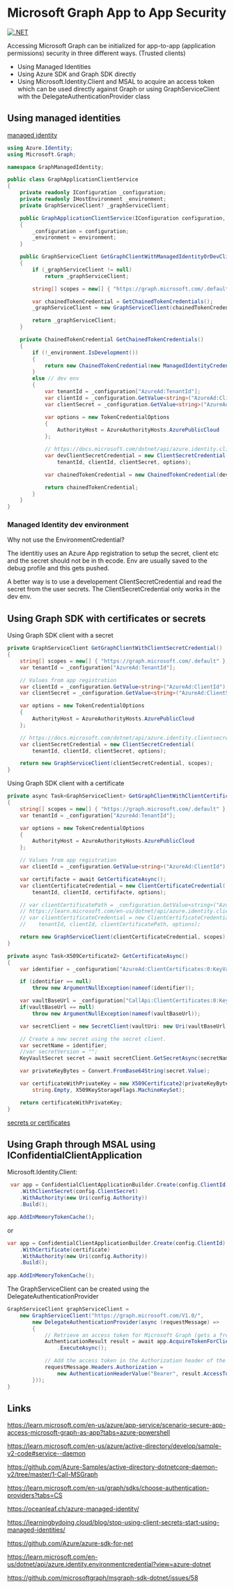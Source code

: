 # Microsoft Graph App to App Security

[![.NET](https://github.com/damienbod/MicrosoftGraphAppToAppSecurity/actions/workflows/dotnet.yml/badge.svg)](https://github.com/damienbod/MicrosoftGraphAppToAppSecurity/actions/workflows/dotnet.yml)

Accessing Microsoft Graph can be initialized for app-to-app (application permissions) security in three different ways. (Trusted clients)

- Using Managed Identities
- Using Azure SDK and Graph SDK directly
- Using Microsoft.Identity.Client and MSAL to acquire an access token which can be used directly against Graph or using GraphServiceClient with the DelegateAuthenticationProvider class

## Using managed identities

[managed identity](https://learn.microsoft.com/en-us/azure/app-service/scenario-secure-app-access-microsoft-graph-as-app?tabs=azure-powershell)

```csharp
using Azure.Identity;
using Microsoft.Graph;

namespace GraphManagedIdentity;

public class GraphApplicationClientService
{
    private readonly IConfiguration _configuration;
    private readonly IHostEnvironment _environment;
    private GraphServiceClient? _graphServiceClient;

    public GraphApplicationClientService(IConfiguration configuration, IHostEnvironment environment)
    {
        _configuration = configuration;
        _environment = environment;
    }

    public GraphServiceClient GetGraphClientWithManagedIdentityOrDevClient()
    {
        if (_graphServiceClient != null)
            return _graphServiceClient;

        string[] scopes = new[] { "https://graph.microsoft.com/.default" };

        var chainedTokenCredential = GetChainedTokenCredentials();
        _graphServiceClient = new GraphServiceClient(chainedTokenCredential, scopes);

        return _graphServiceClient;
    }

    private ChainedTokenCredential GetChainedTokenCredentials()
    {
        if (!_environment.IsDevelopment())
        {
            return new ChainedTokenCredential(new ManagedIdentityCredential());
        }
        else // dev env
        {
            var tenantId = _configuration["AzureAd:TenantId"];
            var clientId = _configuration.GetValue<string>("AzureAd:ClientId");
            var clientSecret = _configuration.GetValue<string>("AzureAd:ClientSecret");

            var options = new TokenCredentialOptions
            {
                AuthorityHost = AzureAuthorityHosts.AzurePublicCloud
            };

            // https://docs.microsoft.com/dotnet/api/azure.identity.clientsecretcredential
            var devClientSecretCredential = new ClientSecretCredential(
                tenantId, clientId, clientSecret, options);

            var chainedTokenCredential = new ChainedTokenCredential(devClientSecretCredential);

            return chainedTokenCredential;
        }
    }
}
```

### Managed Identity dev environment

Why not use the EnvironmentCredential?

The identitiy uses an Azure App registration to setup the secret, client etc and the secret should not be in th ecode. Env are usually saved to the debug profile and this gets pushed.

A better way is to use a developement ClientSecretCredential and read the secret from the user secrets. The ClientSecretCredential only works in the dev env.

## Using Graph SDK with certificates or secrets

Using Graph SDK client with a secret
```csharp
private GraphServiceClient GetGraphClientWithClientSecretCredential()
{
    string[] scopes = new[] { "https://graph.microsoft.com/.default" };
    var tenantId = _configuration["AzureAd:TenantId"];

    // Values from app registration
    var clientId = _configuration.GetValue<string>("AzureAd:ClientId");
    var clientSecret = _configuration.GetValue<string>("AzureAd:ClientSecret");

    var options = new TokenCredentialOptions
    {
        AuthorityHost = AzureAuthorityHosts.AzurePublicCloud
    };

    // https://docs.microsoft.com/dotnet/api/azure.identity.clientsecretcredential
    var clientSecretCredential = new ClientSecretCredential(
        tenantId, clientId, clientSecret, options);

    return new GraphServiceClient(clientSecretCredential, scopes);
}
```

Using Graph SDK client with a certificate

```csharp
private async Task<GraphServiceClient> GetGraphClientWithClientCertificateCredentialAsync()
{
    string[] scopes = new[] { "https://graph.microsoft.com/.default" };
    var tenantId = _configuration["AzureAd:TenantId"];

    var options = new TokenCredentialOptions
    {
        AuthorityHost = AzureAuthorityHosts.AzurePublicCloud
    };

    // Values from app registration
    var clientId = _configuration.GetValue<string>("AzureAd:ClientId");

    var certififacte = await GetCertificateAsync();
    var clientCertificateCredential = new ClientCertificateCredential(
        tenantId, clientId, certififacte, options);

    // var clientCertificatePath = _configuration.GetValue<string>("AzureAd:CertificateName");
    // https://learn.microsoft.com/en-us/dotnet/api/azure.identity.clientcertificatecredential?view=azure-dotnet
    // var clientCertificateCredential = new ClientCertificateCredential(
    //    tenantId, clientId, clientCertificatePath, options);

    return new GraphServiceClient(clientCertificateCredential, scopes);
}

private async Task<X509Certificate2> GetCertificateAsync()
{
    var identifier = _configuration["AzureAd:ClientCertificates:0:KeyVaultCertificateName"];

    if (identifier == null)
        throw new ArgumentNullException(nameof(identifier));

    var vaultBaseUrl = _configuration["CallApi:ClientCertificates:0:KeyVaultUrl"];
    if(vaultBaseUrl == null)
        throw new ArgumentNullException(nameof(vaultBaseUrl));

    var secretClient = new SecretClient(vaultUri: new Uri(vaultBaseUrl), credential: new DefaultAzureCredential());

    // Create a new secret using the secret client.
    var secretName = identifier;
    //var secretVersion = "";
    KeyVaultSecret secret = await secretClient.GetSecretAsync(secretName);

    var privateKeyBytes = Convert.FromBase64String(secret.Value);

    var certificateWithPrivateKey = new X509Certificate2(privateKeyBytes,
        string.Empty, X509KeyStorageFlags.MachineKeySet);

    return certificateWithPrivateKey;
}
```

[secrets or certificates](https://learn.microsoft.com/en-us/azure/active-directory/develop/sample-v2-code#service--daemon)


## Using Graph through MSAL using IConfidentialClientApplication

Microsoft.Identity.Client: 

```csharp
 var app = ConfidentialClientApplicationBuilder.Create(config.ClientId)
    .WithClientSecret(config.ClientSecret)
    .WithAuthority(new Uri(config.Authority))
    .Build();

app.AddInMemoryTokenCache();
```
or 

```csharp
var app = ConfidentialClientApplicationBuilder.Create(config.ClientId)
    .WithCertificate(certificate)
    .WithAuthority(new Uri(config.Authority))
    .Build(); 
  
app.AddInMemoryTokenCache();
```

The GraphServiceClient can be created using the DelegateAuthenticationProvider

```csharp
GraphServiceClient graphServiceClient =
    new GraphServiceClient("https://graph.microsoft.com/V1.0/", 
        new DelegateAuthenticationProvider(async (requestMessage) =>
        {
            // Retrieve an access token for Microsoft Graph (gets a fresh token if needed).
            AuthenticationResult result = await app.AcquireTokenForClient(scopes)
                .ExecuteAsync();

            // Add the access token in the Authorization header of the API request.
            requestMessage.Headers.Authorization =
                new AuthenticationHeaderValue("Bearer", result.AccessToken);
        }));
}
```
## Links

https://learn.microsoft.com/en-us/azure/app-service/scenario-secure-app-access-microsoft-graph-as-app?tabs=azure-powershell

https://learn.microsoft.com/en-us/azure/active-directory/develop/sample-v2-code#service--daemon

https://github.com/Azure-Samples/active-directory-dotnetcore-daemon-v2/tree/master/1-Call-MSGraph

https://learn.microsoft.com/en-us/graph/sdks/choose-authentication-providers?tabs=CS

https://oceanleaf.ch/azure-managed-identity/

https://learningbydoing.cloud/blog/stop-using-client-secrets-start-using-managed-identities/

https://github.com/Azure/azure-sdk-for-net

https://learn.microsoft.com/en-us/dotnet/api/azure.identity.environmentcredential?view=azure-dotnet

https://github.com/microsoftgraph/msgraph-sdk-dotnet/issues/58